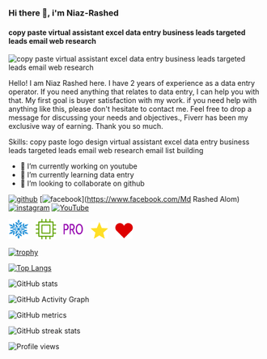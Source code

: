 ### Hi there 👋, i'm Niaz-Rashed
#### copy paste virtual assistant excel  data entry business leads targeted leads email web research 
![copy paste virtual assistant excel  data entry business leads targeted leads email web research ](https://fiverr-res.cloudinary.com/images/t_medium7,q_auto,f_auto,q_auto,f_auto/gigs/305558165/original/549a1855f21fa243c3a0f870142a2461241bfe90/do-data-entry-web-research-for-any-industry-6c8e.jpg)

Hello! I am Niaz Rashed here. I have 2 years of experience as a data entry operator. If you need anything that relates to data entry, I can help you with that. My first goal is buyer satisfaction with my work. if you need help with anything like this, please don't hesitate to contact me. Feel free to drop a message for discussing your needs and objectives., Fiverr has been my exclusive way of earning. Thank you so much. 

Skills: copy paste logo design virtual assistant excel  data entry business leads targeted leads email web research email list building 

- 🔭 I’m currently working on youtube 
- 🌱 I’m currently learning data entry 
- 👯 I’m looking to collaborate on github 


[<img src='https://cdn.jsdelivr.net/npm/simple-icons@3.0.1/icons/github.svg' alt='github' height='40'>](https://github.com/Niaz-Rashed)  [<img src='https://cdn.jsdelivr.net/npm/simple-icons@3.0.1/icons/facebook.svg' alt='facebook' height='40'>](https://www.facebook.com/Md Rashed Alom)  [<img src='https://cdn.jsdelivr.net/npm/simple-icons@3.0.1/icons/instagram.svg' alt='instagram' height='40'>](https://www.instagram.com/niazrashed02/)  [<img src='https://cdn.jsdelivr.net/npm/simple-icons@3.0.1/icons/youtube.svg' alt='YouTube' height='40'>](https://www.youtube.com/channel/https://www.youtube.com/channel/UC7ZQZzAsj75De9aXUXihvnA)  

<a href='https://archiveprogram.github.com/'><img src='https://raw.githubusercontent.com/acervenky/animated-github-badges/master/assets/acbadge.gif' width='40' height='40'></a> <a href='https://docs.github.com/en/developers'><img src='https://raw.githubusercontent.com/acervenky/animated-github-badges/master/assets/devbadge.gif' width='40' height='40'></a> <a href='https://github.com/pricing'><img src='https://raw.githubusercontent.com/acervenky/animated-github-badges/master/assets/pro.gif' width='40' height='40'></a> <a href='https://stars.github.com/'><img src='https://raw.githubusercontent.com/acervenky/animated-github-badges/master/assets/starbadge.gif' width='35' height='35'></a> <a href='https://docs.github.com/en/github/supporting-the-open-source-community-with-github-sponsors'><img src='https://raw.githubusercontent.com/acervenky/animated-github-badges/master/assets/sponsorbadge.gif' width='35' height='35'></a> 

[![trophy](https://github-profile-trophy.vercel.app/?username=Niaz-Rashed)](https://github.com/ryo-ma/github-profile-trophy)

[![Top Langs](https://github-readme-stats.vercel.app/api/top-langs/?username=Niaz-Rashed)](https://github.com/anuraghazra/github-readme-stats)

![GitHub stats](https://github-readme-stats.vercel.app/api?username=Niaz-Rashed&show_icons=true)  

![GitHub Activity Graph](https://activity-graph.herokuapp.com/graph?username=Niaz-Rashed)  

![GitHub metrics](https://metrics.lecoq.io/Niaz-Rashed)  

![GitHub streak stats](https://streak-stats.demolab.com/?user=Niaz-Rashed)  

![Profile views](https://gpvc.arturio.dev/Niaz-Rashed)  
